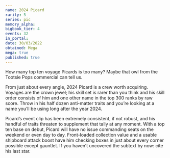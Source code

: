 ```yaml
---
name: 2024 Picard
rarity: 5
series: pic
memory_alpha:
bigbook_tier: 4
events: 32
in_portal:
date: 30/03/2022
obtained: Mega
mega: true
published: true
---
```


How many top ten voyage Picards is too many? Maybe that owl from the Tootsie Pops commercial can tell us.

From just about every angle, 2024 Picard is a crew worth acquiring. Voyages are the crown jewel; his skill set is rarer than you think and his skill order consists of him and one other name in the top 300 ranks by raw score. Throw in his half dozen anti-matter traits and you’re looking at a name you’ll be using long after the year 2024.

Picard’s event clip has been extremely consistent, if not robust, and his handful of traits threaten to supplement that tally at any moment. With a top ten base on debut, Picard will have no issue commanding seats on the weekend or even day to day. Front-loaded collection value and a usable shipboard attack boost have him checking boxes in just about every corner possible except gauntlet. If you haven’t uncovered the subtext by now: cite his last star.
